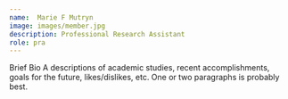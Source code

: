 ```yaml
---
name:  Marie F Mutryn
image: images/member.jpg
description: Professional Research Assistant
role: pra
---
```

Brief Bio
A descriptions of academic studies, recent accomplishments, goals for the future, likes/dislikes, etc.
One or two paragraphs is probably best.
